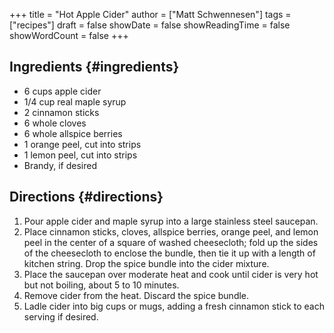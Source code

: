 +++
title = "Hot Apple Cider"
author = ["Matt Schwennesen"]
tags = ["recipes"]
draft = false
showDate = false
showReadingTime = false
showWordCount = false
+++

## Ingredients {#ingredients}

-   6 cups apple cider
-   1/4 cup real maple syrup
-   2 cinnamon sticks
-   6 whole cloves
-   6 whole allspice berries
-   1 orange peel, cut into strips
-   1 lemon peel, cut into strips
-   Brandy, if desired


## Directions {#directions}

1.  Pour apple cider and maple syrup into a large stainless steel saucepan.
2.  Place cinnamon sticks, cloves, allspice berries, orange peel, and lemon peel in the center of a square of washed cheesecloth; fold up the sides of the cheesecloth to enclose the bundle, then tie it up with a length of kitchen string. Drop the spice bundle into the cider mixture.
3.  Place the saucepan over moderate heat and cook until cider is very hot but not boiling, about 5 to 10 minutes.
4.  Remove cider from the heat. Discard the spice bundle.
5.  Ladle cider into big cups or mugs, adding a fresh cinnamon stick to each serving if desired.
